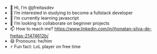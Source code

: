 - 👋 Hi, I’m @jfreitasdev
- 👀 I’m interested in studying to become a fullstack developer
- 🌱 I’m currently learning javascript
- 💞️ I’m looking to collaborate on beginner projects
- 📫 How to reach me?  https://www.linkedin.com/in/jhonatan-silva-de-freitas-21474612b/
- 😄 Pronouns: he/him
- ⚡ Fun fact: LoL player on free time

<!---
jfreitasdev/jfreitasdev is a ✨ special ✨ repository because its `README.md` (this file) appears on your GitHub profile.
You can click the Preview link to take a look at your changes.
--->
